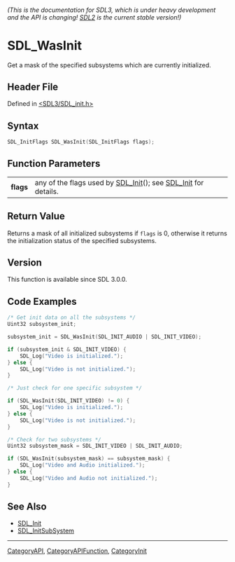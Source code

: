 ###### (This is the documentation for SDL3, which is under heavy development and the API is changing! [SDL2](https://wiki.libsdl.org/SDL2/) is the current stable version!)
# SDL_WasInit

Get a mask of the specified subsystems which are currently initialized.

## Header File

Defined in [<SDL3/SDL_init.h>](https://github.com/libsdl-org/SDL/blob/main/include/SDL3/SDL_init.h)

## Syntax

```c
SDL_InitFlags SDL_WasInit(SDL_InitFlags flags);

```

## Function Parameters

|               |                                                                                        |
| ------------- | -------------------------------------------------------------------------------------- |
| **flags**     | any of the flags used by [SDL_Init](SDL_Init)(); see [SDL_Init](SDL_Init) for details. |

## Return Value

Returns a mask of all initialized subsystems if `flags` is 0, otherwise it
returns the initialization status of the specified subsystems.

## Version

This function is available since SDL 3.0.0.

## Code Examples

```c++
/* Get init data on all the subsystems */
Uint32 subsystem_init;

subsystem_init = SDL_WasInit(SDL_INIT_AUDIO | SDL_INIT_VIDEO);

if (subsystem_init & SDL_INIT_VIDEO) {
    SDL_Log("Video is initialized.");
} else {
    SDL_Log("Video is not initialized.");
}
```
```c++
/* Just check for one specific subsystem */

if (SDL_WasInit(SDL_INIT_VIDEO) != 0) {
    SDL_Log("Video is initialized.");
} else {
    SDL_Log("Video is not initialized.");
}
```
```c++
/* Check for two subsystems */
Uint32 subsystem_mask = SDL_INIT_VIDEO | SDL_INIT_AUDIO;

if (SDL_WasInit(subsystem_mask) == subsystem_mask) {
    SDL_Log("Video and Audio initialized.");
} else {
    SDL_Log("Video and Audio not initialized.");
}
```

## See Also

- [SDL_Init](SDL_Init)
- [SDL_InitSubSystem](SDL_InitSubSystem)

----
[CategoryAPI](CategoryAPI), [CategoryAPIFunction](CategoryAPIFunction), [CategoryInit](CategoryInit)

